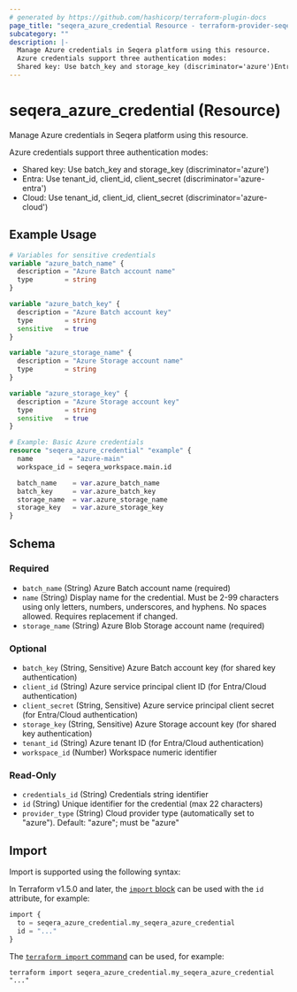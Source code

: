 ```yaml
---
# generated by https://github.com/hashicorp/terraform-plugin-docs
page_title: "seqera_azure_credential Resource - terraform-provider-seqera"
subcategory: ""
description: |-
  Manage Azure credentials in Seqera platform using this resource.
  Azure credentials support three authentication modes:
  Shared key: Use batch_key and storage_key (discriminator='azure')Entra: Use tenant_id, client_id, client_secret (discriminator='azure-entra')Cloud: Use tenant_id, client_id, client_secret (discriminator='azure-cloud')
---
```


# seqera_azure_credential (Resource)

Manage Azure credentials in Seqera platform using this resource.

Azure credentials support three authentication modes:
- Shared key: Use batch_key and storage_key (discriminator='azure')
- Entra: Use tenant_id, client_id, client_secret (discriminator='azure-entra')
- Cloud: Use tenant_id, client_id, client_secret (discriminator='azure-cloud')

## Example Usage

```terraform
# Variables for sensitive credentials
variable "azure_batch_name" {
  description = "Azure Batch account name"
  type        = string
}

variable "azure_batch_key" {
  description = "Azure Batch account key"
  type        = string
  sensitive   = true
}

variable "azure_storage_name" {
  description = "Azure Storage account name"
  type        = string
}

variable "azure_storage_key" {
  description = "Azure Storage account key"
  type        = string
  sensitive   = true
}

# Example: Basic Azure credentials
resource "seqera_azure_credential" "example" {
  name         = "azure-main"
  workspace_id = seqera_workspace.main.id

  batch_name    = var.azure_batch_name
  batch_key     = var.azure_batch_key
  storage_name  = var.azure_storage_name
  storage_key   = var.azure_storage_key
}
```

<!-- schema generated by tfplugindocs -->
## Schema

### Required

- `batch_name` (String) Azure Batch account name (required)
- `name` (String) Display name for the credential. Must be 2-99 characters using only letters, numbers, underscores, and hyphens. No spaces allowed. Requires replacement if changed.
- `storage_name` (String) Azure Blob Storage account name (required)

### Optional

- `batch_key` (String, Sensitive) Azure Batch account key (for shared key authentication)
- `client_id` (String) Azure service principal client ID (for Entra/Cloud authentication)
- `client_secret` (String, Sensitive) Azure service principal client secret (for Entra/Cloud authentication)
- `storage_key` (String, Sensitive) Azure Storage account key (for shared key authentication)
- `tenant_id` (String) Azure tenant ID (for Entra/Cloud authentication)
- `workspace_id` (Number) Workspace numeric identifier

### Read-Only

- `credentials_id` (String) Credentials string identifier
- `id` (String) Unique identifier for the credential (max 22 characters)
- `provider_type` (String) Cloud provider type (automatically set to "azure"). Default: "azure"; must be "azure"

## Import

Import is supported using the following syntax:

In Terraform v1.5.0 and later, the [`import` block](https://developer.hashicorp.com/terraform/language/import) can be used with the `id` attribute, for example:

```terraform
import {
  to = seqera_azure_credential.my_seqera_azure_credential
  id = "..."
}
```

The [`terraform import` command](https://developer.hashicorp.com/terraform/cli/commands/import) can be used, for example:

```shell
terraform import seqera_azure_credential.my_seqera_azure_credential "..."
```
